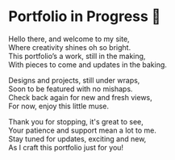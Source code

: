# Portfolio in Progress 🎨

Hello there, and welcome to my site,  
Where creativity shines oh so bright.  
This portfolio’s a work, still in the making,  
With pieces to come and updates in the baking.  

Designs and projects, still under wraps,  
Soon to be featured with no mishaps.  
Check back again for new and fresh views,  
For now, enjoy this little muse.  

Thank you for stopping, it's great to see,  
Your patience and support mean a lot to me.  
Stay tuned for updates, exciting and new,  
As I craft this portfolio just for you!